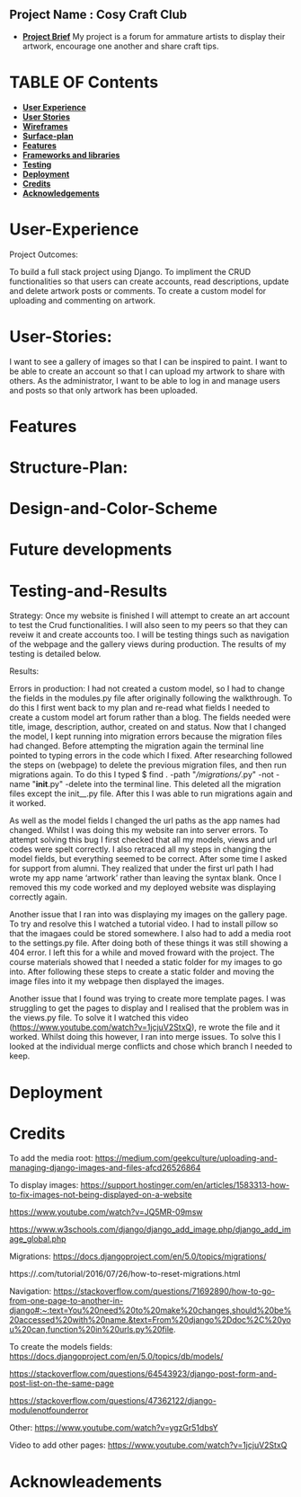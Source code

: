 ## Project Name : Cosy Craft Club

* [**Project Brief**](#Project-Brief)
My project is a forum for ammature artists to display their artwork, encourage one another and share craft tips.

# **TABLE OF Contents**

* [**User Experience** ](#User-experience)
* [**User Stories**](#User-Stories)
* [**Wireframes** ](#Wireframes)
* [**Surface-plan**](#Surface-plan)
* [**Features** ](#Features)
* [**Frameworks and libraries**](#Framewores-and-Liberies)
* [ **Testing**](#Testing)
* [ **Deployment**](#Deployment)
* [**Credits** ](#Credits)
* [**Acknowledgements** ](#Acknowledgements)

# User-Experience 
Project Outcomes:

To build a full stack project using Django.
To impliment the CRUD functionalities so that users can create accounts, read descriptions, update and delete artwork posts or comments.
To create a custom model for uploading and commenting on artwork.

# User-Stories:
I want to see a gallery of images so that I can be inspired to paint. 
I want to be able to create an account so that I can upload my artwork to share with others.
As the administrator, I want to be able to log in and manage users and posts so that only artwork has been uploaded.

# Features 


# Structure-Plan:


# Design-and-Color-Scheme


# Future developments 


# Testing-and-Results 
Strategy:
Once my website is finished I will attempt to create an art account to test the Crud functionalities. I will also seen to my peers so that they can reveiw it and create accounts too. 
I will be testing things such as navigation of the webpage and the gallery views during production. 
The results of my testing is detailed below. 

Results:

Errors in production:
I had not created a custom model, so I had to change the fields in the modules.py file after originally following the walkthrough. To do this I first went back to my plan and re-read what fields I needed to create a custom model art forum rather than a blog. The fields needed were title, image, description, author, created on and status. Now that I changed the model, I kept running into migration errors because the migration files had changed. Before attempting the migration again the terminal line pointed to typing errors in the code which I fixed.
After researching followed the steps on (webpage) to delete the previous migration files, and then run migrations again.  To do this I typed $ find . -path "*/migrations/*.py" -not -name "__init__.py" -delete into the terminal line. This deleted all the migration files except the init__.py file. After this I was able to run migrations again and it worked. 

As well as the model fields I changed the url paths as the app names had changed. Whilst I was doing this my website ran into server errors. To attempt solving this bug I first checked that all my models, views and url codes were spelt correctly. I also retraced all my steps in changing the model fields, but everything seemed to be correct. After some time I asked for support from alumni. They realized that under the first url path I had wrote my app name ‘artwork’ rather than leaving the syntax blank. Once I removed this my code worked and my deployed website was displaying correctly again.

Another issue that I ran into was displaying my images on the gallery page. To try and resolve this I watched a tutorial video. I had to install pillow so that the imagaes could be stored somewhere. I also had to add a media root to the settings.py file. After doing both of these things it was still showing a 404 error. I left this for a while and moved froward with the project. The course materials showed that I needed a static folder for my images to go into. After following these steps to create a static folder and moving the image files into it my webpage then displayed the images. 

Another issue that I found was trying to create more template pages. I was struggling to get the pages to display and I realised that the problem was in the views.py file. To solve it I watched this video (https://www.youtube.com/watch?v=1jcjuV2StxQ), re wrote the file and it worked. 
Whilst doing this however, I ran into merge issues. To solve this I looked at the individual merge conflicts and chose which branch I needed to keep.

# Deployment 

# Credits 

To add the media root:
https://medium.com/geekculture/uploading-and-managing-django-images-and-files-afcd26526864

To display images:
https://support.hostinger.com/en/articles/1583313-how-to-fix-images-not-being-displayed-on-a-website

https://www.youtube.com/watch?v=JQ5MR-09msw

https://www.w3schools.com/django/django_add_image.php/django_add_image_global.php

Migrations:
https://docs.djangoproject.com/en/5.0/topics/migrations/

https://.com/tutorial/2016/07/26/how-to-reset-migrations.html

Navigation:
https://stackoverflow.com/questions/71692890/how-to-go-from-one-page-to-another-in-django#:~:text=You%20need%20to%20make%20changes,should%20be%20accessed%20with%20name.&text=From%20django%2Ddoc%2C%20you%20can,function%20in%20urls.py%20file.

To create the models fields:
https://docs.djangoproject.com/en/5.0/topics/db/models/

https://stackoverflow.com/questions/64543923/django-post-form-and-post-list-on-the-same-page

https://stackoverflow.com/questions/47362122/django-modulenotfounderror

Other:
https://www.youtube.com/watch?v=ygzGr51dbsY

Video to add other pages:
https://www.youtube.com/watch?v=1jcjuV2StxQ 

# Acknowleadements 

